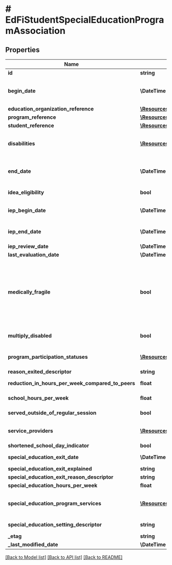 # # EdFiStudentSpecialEducationProgramAssociation

## Properties

Name | Type | Description | Notes
------------ | ------------- | ------------- | -------------
**id** | **string** |  | [optional]
**begin_date** | **\DateTime** | The earliest date the student is involved with the program. Typically, this is the date the student becomes eligible for the program.  Note: Date interpretation may vary. Ed-Fi recommends inclusive dates, but states may define dates as inclusive or exclusive. For calculations, align with local guidelines. |
**education_organization_reference** | [**\Resources\Model\EdFiEducationOrganizationReference**](EdFiEducationOrganizationReference.md) |  |
**program_reference** | [**\Resources\Model\EdFiProgramReference**](EdFiProgramReference.md) |  |
**student_reference** | [**\Resources\Model\EdFiStudentReference**](EdFiStudentReference.md) |  |
**disabilities** | [**\Resources\Model\EdFiStudentSpecialEducationProgramAssociationDisability[]**](EdFiStudentSpecialEducationProgramAssociationDisability.md) | An unordered collection of studentSpecialEducationProgramAssociationDisabilities. The disability condition(s) that best describes an individual&#39;s impairment, as related to special education services received. | [optional]
**end_date** | **\DateTime** | The month, day, and year on which the student exited the program or stopped receiving services.  Note: Date interpretation may vary. Ed-Fi recommends inclusive dates, but states may define dates as inclusive or exclusive. For calculations, align with local guidelines. | [optional]
**idea_eligibility** | **bool** | Indicator of the eligibility of the student to receive special education services according to the Individuals with Disabilities Education Act (IDEA). | [optional]
**iep_begin_date** | **\DateTime** | The effective date of the most recent IEP.  Note: Date interpretation may vary. Ed-Fi recommends inclusive dates, but states may define dates as inclusive or exclusive. For calculations, align with local guidelines. | [optional]
**iep_end_date** | **\DateTime** | The end date of the most recent IEP.  Note: Date interpretation may vary. Ed-Fi recommends inclusive dates, but states may define dates as inclusive or exclusive. For calculations, align with local guidelines. | [optional]
**iep_review_date** | **\DateTime** | The date of the last IEP review. | [optional]
**last_evaluation_date** | **\DateTime** | The date of the last special education evaluation. | [optional]
**medically_fragile** | **bool** | Indicates whether the student receiving special education and related services is: 1) in the age range of birth to 22 years, and 2) has a serious, ongoing illness or a chronic condition that has lasted or is anticipated to last at least 12 or more months or has required at least one month of hospitalization, and that requires daily, ongoing medical treatments and monitoring by appropriately trained personnel which may include parents or other family members, and 3) requires the routine use of medical device or of assistive technology to compensate for the loss of usefulness of a body function needed to participate in activities of daily living, and 4) lives with ongoing threat to his or her continued well-being. Aligns with federal requirements. | [optional]
**multiply_disabled** | **bool** | Indicates whether the student receiving special education and related services has been designated as multiply disabled by the admission, review, and dismissal committee as aligned with federal requirements. | [optional]
**program_participation_statuses** | [**\Resources\Model\EdFiGeneralStudentProgramAssociationProgramParticipationStatus[]**](EdFiGeneralStudentProgramAssociationProgramParticipationStatus.md) | An unordered collection of generalStudentProgramAssociationProgramParticipationStatuses. The status of the student&#39;s program participation. | [optional]
**reason_exited_descriptor** | **string** | The reason the student left the program within a school or district. | [optional]
**reduction_in_hours_per_week_compared_to_peers** | **float** | Records the number of hours reduced for the shortened school day for the IEP student as compared to peers in regular education. | [optional]
**school_hours_per_week** | **float** | Indicate the total number of hours of instructional time per week for the school that the student attends. | [optional]
**served_outside_of_regular_session** | **bool** | Indicates whether the student received services during the summer session or between sessions. | [optional]
**service_providers** | [**\Resources\Model\EdFiStudentSpecialEducationProgramAssociationServiceProvider[]**](EdFiStudentSpecialEducationProgramAssociationServiceProvider.md) | An unordered collection of studentSpecialEducationProgramAssociationServiceProviders. The staff providing special education services to the student. | [optional]
**shortened_school_day_indicator** | **bool** | Indicator that the student&#39;s IEP requires a shortened school day. | [optional]
**special_education_exit_date** | **\DateTime** | The  month, day and year on which a person stops receiving special education services. | [optional]
**special_education_exit_explained** | **string** | Explanation on why a person stops receiving special education services. | [optional]
**special_education_exit_reason_descriptor** | **string** | The reason why a person stops receiving special education services. | [optional]
**special_education_hours_per_week** | **float** | The number of hours per week for special education instruction and therapy. | [optional]
**special_education_program_services** | [**\Resources\Model\EdFiStudentSpecialEducationProgramAssociationSpecialEducationProgramService[]**](EdFiStudentSpecialEducationProgramAssociationSpecialEducationProgramService.md) | An unordered collection of studentSpecialEducationProgramAssociationSpecialEducationProgramServices. Indicates the service(s) being provided to the student by the special education program. | [optional]
**special_education_setting_descriptor** | **string** | The major instructional setting (more than 50 percent of a student&#39;s special education program). | [optional]
**_etag** | **string** | A unique system-generated value that identifies the version of the resource. | [optional]
**_last_modified_date** | **\DateTime** | The date and time the resource was last modified. | [optional]

[[Back to Model list]](../../README.md#models) [[Back to API list]](../../README.md#endpoints) [[Back to README]](../../README.md)
